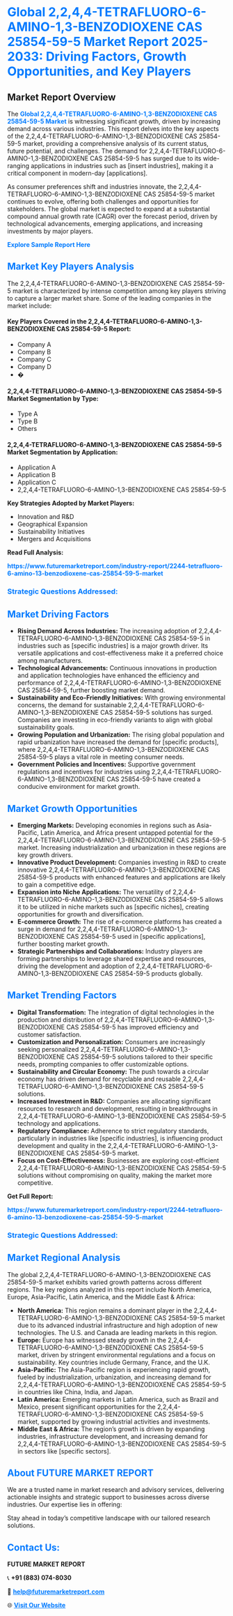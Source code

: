 <h1 style="color: #007BFF;">Global 2,2,4,4-TETRAFLUORO-6-AMINO-1,3-BENZODIOXENE CAS 25854-59-5 Market Report 2025-2033: Driving Factors, Growth Opportunities, and Key Players</h1>

<section id="overview">
<h2>Market Report Overview</h2>
<p>The <a href="https://www.futuremarketreport.com/industry-report/2244-tetrafluoro-6-amino-13-benzodioxene-cas-25854-59-5-market" style="color: #007BFF; text-decoration: none;"><strong>Global 2,2,4,4-TETRAFLUORO-6-AMINO-1,3-BENZODIOXENE CAS 25854-59-5 Market</strong></a> is witnessing significant growth, driven by increasing demand across various industries. This report delves into the key aspects of the 2,2,4,4-TETRAFLUORO-6-AMINO-1,3-BENZODIOXENE CAS 25854-59-5 market, providing a comprehensive analysis of its current status, future potential, and challenges. The demand for 2,2,4,4-TETRAFLUORO-6-AMINO-1,3-BENZODIOXENE CAS 25854-59-5 has surged due to its wide-ranging applications in industries such as [insert industries], making it a critical component in modern-day [applications].</p>
<p>As consumer preferences shift and industries innovate, the 2,2,4,4-TETRAFLUORO-6-AMINO-1,3-BENZODIOXENE CAS 25854-59-5 market continues to evolve, offering both challenges and opportunities for stakeholders. The global market is expected to expand at a substantial compound annual growth rate (CAGR) over the forecast period, driven by technological advancements, emerging applications, and increasing investments by major players.</p>
</section>

<section id="overview">
<p><a href="https://www.futuremarketreport.com/request-sample/reportId=110947" style="color: #007BFF; text-decoration: none;"><strong>Explore Sample Report Here</strong></a></p>
</section>

<section id="key-players">
<h2 style="color: #007BFF;">Market Key Players Analysis</h2>
<p>The 2,2,4,4-TETRAFLUORO-6-AMINO-1,3-BENZODIOXENE CAS 25854-59-5 market is characterized by intense competition among key players striving to capture a larger market share. Some of the leading companies in the market include:</p>
<h4>Key Players Covered in the 2,2,4,4-TETRAFLUORO-6-AMINO-1,3-BENZODIOXENE CAS 25854-59-5 Report:</h4>
<ul><li>Company A</li><li>Company B</li><li>Company C</li><li>Company D</li><li>�</li></ul>
<h4>2,2,4,4-TETRAFLUORO-6-AMINO-1,3-BENZODIOXENE CAS 25854-59-5 Market Segmentation by Type:</h4>
<ul><li>Type A</li><li>Type B</li><li>Others</li></ul>

<h4>2,2,4,4-TETRAFLUORO-6-AMINO-1,3-BENZODIOXENE CAS 25854-59-5 Market Segmentation by Application:</h4>
<ul><li>Application A</li><li>Application B</li><li>Application C</li><li>2,2,4,4-TETRAFLUORO-6-AMINO-1,3-BENZODIOXENE CAS 25854-59-5</li></ul>
<p><strong>Key Strategies Adopted by Market Players:</strong></p>
<ul>
<li>Innovation and R&D</li>
<li>Geographical Expansion</li>
<li>Sustainability Initiatives</li>
<li>Mergers and Acquisitions</li>
</ul>
</section>

<section>
<p><strong>Read Full Analysis: </strong></p><a href="https://www.futuremarketreport.com/industry-report/2244-tetrafluoro-6-amino-13-benzodioxene-cas-25854-59-5-market" style="color: #007BFF; text-decoration: none;"><strong>https://www.futuremarketreport.com/industry-report/2244-tetrafluoro-6-amino-13-benzodioxene-cas-25854-59-5-market</strong></a>
<h3 style="color: #007BFF;">Strategic Questions Addressed:</h3>
</section>

<section id="driving-factors">
<h2 style="color: #007BFF;">Market Driving Factors</h2>
<ul>
<li><strong>Rising Demand Across Industries:</strong> The increasing adoption of 2,2,4,4-TETRAFLUORO-6-AMINO-1,3-BENZODIOXENE CAS 25854-59-5 in industries such as [specific industries] is a major growth driver. Its versatile applications and cost-effectiveness make it a preferred choice among manufacturers.</li>
<li><strong>Technological Advancements:</strong> Continuous innovations in production and application technologies have enhanced the efficiency and performance of 2,2,4,4-TETRAFLUORO-6-AMINO-1,3-BENZODIOXENE CAS 25854-59-5, further boosting market demand.</li>
<li><strong>Sustainability and Eco-Friendly Initiatives:</strong> With growing environmental concerns, the demand for sustainable 2,2,4,4-TETRAFLUORO-6-AMINO-1,3-BENZODIOXENE CAS 25854-59-5 solutions has surged. Companies are investing in eco-friendly variants to align with global sustainability goals.</li>
<li><strong>Growing Population and Urbanization:</strong> The rising global population and rapid urbanization have increased the demand for [specific products], where 2,2,4,4-TETRAFLUORO-6-AMINO-1,3-BENZODIOXENE CAS 25854-59-5 plays a vital role in meeting consumer needs.</li>
<li><strong>Government Policies and Incentives:</strong> Supportive government regulations and incentives for industries using 2,2,4,4-TETRAFLUORO-6-AMINO-1,3-BENZODIOXENE CAS 25854-59-5 have created a conducive environment for market growth.</li>
</ul>
</section>

<section id="growth-opportunities">
<h2 style="color: #007BFF;">Market Growth Opportunities</h2>
<ul>
<li><strong>Emerging Markets:</strong> Developing economies in regions such as Asia-Pacific, Latin America, and Africa present untapped potential for the 2,2,4,4-TETRAFLUORO-6-AMINO-1,3-BENZODIOXENE CAS 25854-59-5 market. Increasing industrialization and urbanization in these regions are key growth drivers.</li>
<li><strong>Innovative Product Development:</strong> Companies investing in R&D to create innovative 2,2,4,4-TETRAFLUORO-6-AMINO-1,3-BENZODIOXENE CAS 25854-59-5 products with enhanced features and applications are likely to gain a competitive edge.</li>
<li><strong>Expansion into Niche Applications:</strong> The versatility of 2,2,4,4-TETRAFLUORO-6-AMINO-1,3-BENZODIOXENE CAS 25854-59-5 allows it to be utilized in niche markets such as [specific niches], creating opportunities for growth and diversification.</li>
<li><strong>E-commerce Growth:</strong> The rise of e-commerce platforms has created a surge in demand for 2,2,4,4-TETRAFLUORO-6-AMINO-1,3-BENZODIOXENE CAS 25854-59-5 used in [specific applications], further boosting market growth.</li>
<li><strong>Strategic Partnerships and Collaborations:</strong> Industry players are forming partnerships to leverage shared expertise and resources, driving the development and adoption of 2,2,4,4-TETRAFLUORO-6-AMINO-1,3-BENZODIOXENE CAS 25854-59-5 products globally.</li>
</ul>
</section>

<section id="trending-factors">
<h2 style="color: #007BFF;">Market Trending Factors</h2>
<ul>
<li><strong>Digital Transformation:</strong> The integration of digital technologies in the production and distribution of 2,2,4,4-TETRAFLUORO-6-AMINO-1,3-BENZODIOXENE CAS 25854-59-5 has improved efficiency and customer satisfaction.</li>
<li><strong>Customization and Personalization:</strong> Consumers are increasingly seeking personalized 2,2,4,4-TETRAFLUORO-6-AMINO-1,3-BENZODIOXENE CAS 25854-59-5 solutions tailored to their specific needs, prompting companies to offer customizable options.</li>
<li><strong>Sustainability and Circular Economy:</strong> The push towards a circular economy has driven demand for recyclable and reusable 2,2,4,4-TETRAFLUORO-6-AMINO-1,3-BENZODIOXENE CAS 25854-59-5 solutions.</li>
<li><strong>Increased Investment in R&D:</strong> Companies are allocating significant resources to research and development, resulting in breakthroughs in 2,2,4,4-TETRAFLUORO-6-AMINO-1,3-BENZODIOXENE CAS 25854-59-5 technology and applications.</li>
<li><strong>Regulatory Compliance:</strong> Adherence to strict regulatory standards, particularly in industries like [specific industries], is influencing product development and quality in the 2,2,4,4-TETRAFLUORO-6-AMINO-1,3-BENZODIOXENE CAS 25854-59-5 market.</li>
<li><strong>Focus on Cost-Effectiveness:</strong> Businesses are exploring cost-efficient 2,2,4,4-TETRAFLUORO-6-AMINO-1,3-BENZODIOXENE CAS 25854-59-5 solutions without compromising on quality, making the market more competitive.</li>
</ul>
</section>

<section>
<p><strong>Get Full Report: </strong></p><a href="https://www.futuremarketreport.com/industry-report/2244-tetrafluoro-6-amino-13-benzodioxene-cas-25854-59-5-market" style="color: #007BFF; text-decoration: none;"><strong>https://www.futuremarketreport.com/industry-report/2244-tetrafluoro-6-amino-13-benzodioxene-cas-25854-59-5-market</strong></a>
<h3 style="color: #007BFF;">Strategic Questions Addressed:</h3>
</section>


<section id="regional-analysis">
<h2 style="color: #007BFF;">Market Regional Analysis</h2>
<p>The global 2,2,4,4-TETRAFLUORO-6-AMINO-1,3-BENZODIOXENE CAS 25854-59-5 market exhibits varied growth patterns across different regions. The key regions analyzed in this report include North America, Europe, Asia-Pacific, Latin America, and the Middle East & Africa:</p>
<ul>
<li><strong>North America:</strong> This region remains a dominant player in the 2,2,4,4-TETRAFLUORO-6-AMINO-1,3-BENZODIOXENE CAS 25854-59-5 market due to its advanced industrial infrastructure and high adoption of new technologies. The U.S. and Canada are leading markets in this region.</li>
<li><strong>Europe:</strong> Europe has witnessed steady growth in the 2,2,4,4-TETRAFLUORO-6-AMINO-1,3-BENZODIOXENE CAS 25854-59-5 market, driven by stringent environmental regulations and a focus on sustainability. Key countries include Germany, France, and the U.K.</li>
<li><strong>Asia-Pacific:</strong> The Asia-Pacific region is experiencing rapid growth, fueled by industrialization, urbanization, and increasing demand for 2,2,4,4-TETRAFLUORO-6-AMINO-1,3-BENZODIOXENE CAS 25854-59-5 in countries like China, India, and Japan.</li>
<li><strong>Latin America:</strong> Emerging markets in Latin America, such as Brazil and Mexico, present significant opportunities for the 2,2,4,4-TETRAFLUORO-6-AMINO-1,3-BENZODIOXENE CAS 25854-59-5 market, supported by growing industrial activities and investments.</li>
<li><strong>Middle East & Africa:</strong> The region’s growth is driven by expanding industries, infrastructure development, and increasing demand for 2,2,4,4-TETRAFLUORO-6-AMINO-1,3-BENZODIOXENE CAS 25854-59-5 in sectors like [specific sectors].</li>
</ul>
</section>

<footer>
<h2 style="color: #007BFF;">About FUTURE MARKET REPORT</h2>
<p>We are a trusted name in market research and advisory services, delivering actionable insights and strategic support to businesses across diverse industries. Our expertise lies in offering:</p>

<p>Stay ahead in today’s competitive landscape with our tailored research solutions.</p>

<h2 style="color: #007BFF;">Contact Us:</h2>
<p><strong>FUTURE MARKET REPORT</strong></p>
<p>📞 <strong>+91 (883) 074-8030</strong></p>
<p>📧 <strong><a href="mailto:help@futuremarketreport.com" style="color: #007BFF;">help@futuremarketreport.com</a></strong></p>
<p>🌐 <strong><a href="https://www.futuremarketreport.com/" style="color: #007BFF;">Visit Our Website</a></strong></p>
</footer>